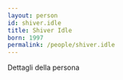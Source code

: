 ```yaml
---
layout: person
id: shiver.idle
title: Shiver Idle
born: 1997
permalink: /people/shiver.idle
---
```


Dettagli della persona 